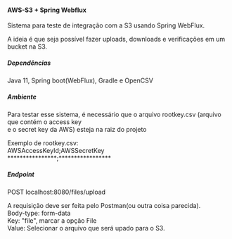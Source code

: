 #### AWS-S3 + Spring Webflux

Sistema para teste de integração com a S3 usando Spring WebFlux.

A ideia é que seja possível fazer uploads, downloads e verificações em um bucket na S3.

##### Dependências
Java 11, Spring boot(WebFlux), Gradle e OpenCSV

##### Ambiente
Para testar esse sistema, é necessário que o arquivo rootkey.csv (arquivo que contém o access key <br>
e o secret key da AWS) esteja na raiz do projeto

Exemplo de rootkey.csv:<br>
AWSAccessKeyId;AWSSecretKey<br>
****************;*****************<br>


##### Endpoint
POST localhost:8080/files/upload

A requisição deve ser feita pelo Postman(ou outra coisa parecida). <br>
Body-type: form-data<br>
Key: "file", marcar a opção File<br>
Value: Selecionar o arquivo que será upado para o S3.
 
